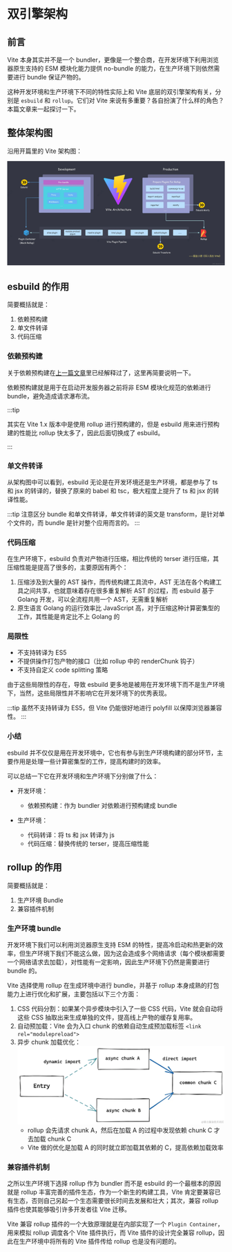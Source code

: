 # 双引擎架构

## 前言

Vite 本身其实并不是一个 bundler，更像是一个整合商，在开发环境下利用浏览器原生支持的 ESM 模块化能力提供 no-bundle 的能力，在生产环境下则依然需要进行 bundle 保证产物的。

这种开发环境和生产环境下不同的特性实际上和 Vite 底层的双引擎架构有关，分别是 `esbuild` 和 `rollup`。它们对 Vite 来说有多重要？各自扮演了什么样的角色？本篇文章来一起探讨一下。

## 整体架构图

沿用开篇里的 Vite 架构图：

![vite_architecture](./images/vite_architecture.jpg)

## esbuild 的作用

简要概括就是：

1. 依赖预构建
2. 单文件转译
3. 代码压缩

### 依赖预构建

关于依赖预构建在[上一篇文章](./pre-build.md)里已经解释过了，这里再简要说明一下。

依赖预构建就是用于在启动开发服务器之前将非 ESM 模块化规范的依赖进行 bundle，避免造成请求瀑布流。

:::tip

其实在 Vite 1.x 版本中是使用 rollup 进行预构建的，但是 esbuild 用来进行预构建的性能比 rollup 快太多了，因此后面切换成了 esbuild。

:::

### 单文件转译

从架构图中可以看到，esbuild 无论是在开发环境还是生产环境，都是参与了 ts 和 jsx 的转译的，替换了原来的 babel 和 tsc，极大程度上提升了 ts 和 jsx 的转译性能。

:::tip
注意区分 bundle 和单文件转译，单文件转译的英文是 transform，是针对单个文件的，而 bundle 是针对整个应用而言的。
:::

### 代码压缩

在生产环境下，esbuild 负责对产物进行压缩，相比传统的 terser 进行压缩，其压缩性能是提高了很多的，主要原因有两个：

1. 压缩涉及到大量的 AST 操作，而传统构建工具流中，AST 无法在各个构建工具之间共享，也就意味着存在很多重复解析 AST 的过程，而 esbuild 基于 Golang 开发，可以全流程共用一个 AST，无需重复解析
2. 原生语言 Golang 的运行效率比 JavaScript 高，对于压缩这种计算密集型的工作，其性能是肯定比不上 Golang 的

### 局限性

- 不支持转译为 ES5
- 不提供操作打包产物的接口（比如 rollup 中的 renderChunk 钩子）
- 不支持自定义 code splitting 策略

由于这些局限性的存在，导致 esbuild 更多地是被用在开发环境下而不是生产环境下，当然，这些局限性并不影响它在开发环境下的优秀表现。

:::tip
虽然不支持转译为 ES5，但 Vite 仍能很好地进行 polyfill 以保障浏览器兼容性。
:::

### 小结

esbuild 并不仅仅是用在开发环境中，它也有参与到生产环境构建的部分环节，主要作用是处理一些计算密集型的工作，提高构建时的效率。

可以总结一下它在开发环境和生产环境下分别做了什么：

- 开发环境：

  - 依赖预构建：作为 bundler 对依赖进行预构建成 bundle

- 生产环境：
  - 代码转译：将 ts 和 jsx 转译为 js
  - 代码压缩：替换传统的 terser，提高压缩性能

## rollup 的作用

简要概括就是：

1. 生产环境 Bundle
2. 兼容插件机制

### 生产环境 bundle

开发环境下我们可以利用浏览器原生支持 ESM 的特性，提高冷启动和热更新的效率，但生产环境下我们不能这么做，因为这会造成多个网络请求（每个模块都需要一个网络请求去加载），对性能有一定影响，因此生产环境下仍然是需要进行 bundle 的。

Vite 选择使用 rollup 在生成环境中进行 bundle，并基于 rollup 本身成熟的打包能力上进行优化和扩展，主要包括以下三个方面：

1. CSS 代码分割：如果某个异步模块中引入了一些 CSS 代码，Vite 就会自动将这些 CSS 抽取出来生成单独的文件，提高线上产物的缓存复用率。
2. 自动预加载：Vite 会为入口 chunk 的依赖自动生成预加载标签 `<link rel="modulepreload">`
3. 异步 chunk 加载优化：
   ![async_chunk_optimize](./images/async_chunk_optimize.jpg)
   - rollup 会先请求 chunk A，然后在加载 A 的过程中发现依赖 chunk C 才去加载 chunk C
   - Vite 做的优化是加载 A 的同时就立即加载其依赖的 C，提高依赖加载效率

### 兼容插件机制

之所以生产环境下选择 rollup 作为 bundler 而不是 esbuild 的一个最根本的原因就是 rollup 丰富完善的插件生态，作为一个新生的构建工具，Vite 肯定要兼容已有生态，否则自己另起一个生态需要很长时间去发展和壮大；其次，兼容 rollup 插件也使其能够吸引许多开发者往 Vite 迁移。

Vite 兼容 rollup 插件的一个大致原理就是在内部实现了一个 `Plugin Container`，用来模拟 rollup 调度各个 Vite 插件执行，而 Vite 插件的设计完全兼容 rollup，因此在生产环境中将所有的 Vite 插件传给 rollup 也是没有问题的。
